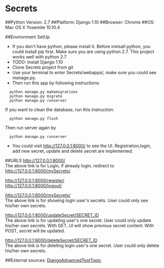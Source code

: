 # Secrets

##Python Version: 2.7
##Platform: Django 1.10
##Browser: Chrome
##OS: Mac OS X Yosemite 10.10.4

##Environment SetUp
* If you don't have python, please install it. Before instsall python, you could install pip first. Make sure you are using python 2.7. This project works well with python 2.7
* TODO: Install Django 1.10  
* Clone Secrets project from git
* Use your terminal to enter Secrets/webapps/, make sure you could see manage.py.
* Then run this app by following instructions:
```
  python manage.py makemigrations
  python manage.py migrate
  python manage.py runserver
```
If you want to clean the database, run this instruction:
```
  python manage.py flush
```
Then run server again by
```
  python manage.py runserver
```

* You could visit http://127.0.0.1:8000/ to see the UI. Registration,login, add new secret, update and delete secret are implemented.

##URLS
http://127.0.0.1:8000/  
The above link is for Login, if already login, redirect to http://127.0.0.1:8000/mySecrets/  

http://127.0.0.1:8000/register/    
http://127.0.0.1:8000/logout/  

http://127.0.0.1:8000/mySecrets/  
The above link is for showing login user's secrets. User could only see his/her own secrets.  

http://127.0.0.1:8000/updateSecret/SECRET_ID  
The above link is for updating user's one secret. User could only update his/her own secrets.  With GET, UI will show previous secret content. With POST, secret will be updated.

http://127.0.0.1:8000/deleteSecret/SECRET_ID  
The above link is for deleting login user's one secret. User could only delete his/her own secrets. 

##External sources:
[DjangoAdvancedTestTopic](https://docs.djangoproject.com/en/1.10/topics/testing/advanced/)  

